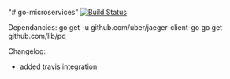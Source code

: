 "# go-microservices" 
[![Build Status](https://travis-ci.com/skergetd/go-microservices.svg?branch=master)](https://travis-ci.com/skergetd/go-microservices)

Dependancies:
go get -u github.com/uber/jaeger-client-go
go get github.com/lib/pq


Changelog:
- added travis integration

